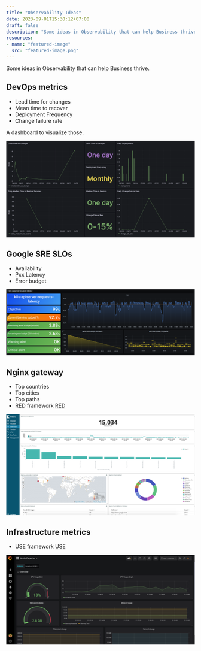 ```yaml
---
title: "Observability Ideas"
date: 2023-09-01T15:30:12+07:00
draft: false
description: "Some ideas in Observability that can help Business thrive."
resources:
- name: "featured-image"
  src: "featured-image.png"
---
```


Some ideas in Observability that can help Business thrive.

<!--more-->

## DevOps metrics
- Lead time for changes
- Mean time to recover
- Deployment Frequency
- Change failure rate

A dashboard to visualize those.

![devops metrics](image.png "DevOps metrics")

## Google SRE SLOs
- Availability
- Pxx Latency
- Error budget



![sreslos](image-1.png "Google SRE SLOs")

## Nginx gateway
- Top countries
- Top cities
- Top paths
- RED framework [RED](https://www.weave.works/blog/the-red-method-key-metrics-for-microservices-architecture/)


![nginxgw](image-2.png "Nginx Logs visualization")

## Infrastructure metrics
- USE framework [USE](https://www.brendangregg.com/usemethod.html)


![use](image-3.png "Dashboard implement USE framework")